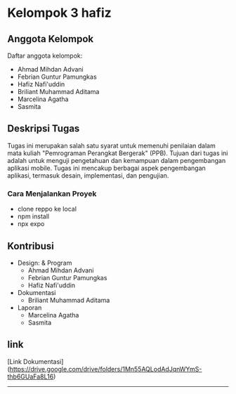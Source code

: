 # Kelompok 3 hafiz 


## Anggota Kelompok

Daftar anggota kelompok:

- Ahmad Mihdan Advani
- Febrian Guntur Pamungkas
- Hafiz Nafi'uddin
- Briliant Muhammad Aditama
- Marcelina Agatha
- Sasmita 

## Deskripsi Tugas

Tugas ini merupakan salah satu syarat untuk memenuhi penilaian dalam mata kuliah "Pemrograman Perangkat Bergerak" (PPB). Tujuan dari tugas ini adalah untuk menguji pengetahuan dan kemampuan dalam pengembangan aplikasi mobile. Tugas ini mencakup berbagai aspek pengembangan aplikasi, termasuk desain, implementasi, dan pengujian.



### Cara Menjalankan Proyek

- clone reppo ke local
- npm install
- npx expo 



## Kontribusi

- Design: & Program
   - Ahmad Mihdan Advani
   - Febrian Guntur Pamungkas
   - Hafiz Nafi'uddin
- Dokumentasi
   -  Briliant Muhammad Aditama
- Laporan
   - Marcelina Agatha
   - Sasmita 

## link

[Link Dokumentasi] (https://drive.google.com/drive/folders/1Mn55AQLodAdJqnWYmS-thb6GUaFa8L16)

---


